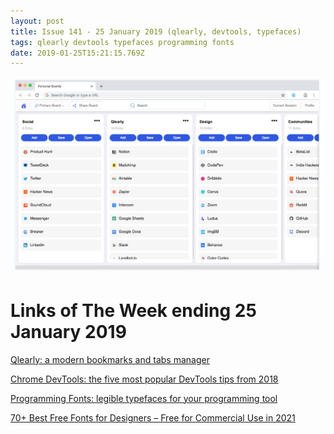 ```yaml
---
layout: post
title: Issue 141 - 25 January 2019 (qlearly, devtools, typefaces)
tags: qlearly devtools typefaces programming fonts
date: 2019-01-25T15:21:15.769Z
---
```

![Qlearly](/assets/uploads/issue-141.png "Qlearly")

# Links of The Week ending 25 January 2019

<a href="https://qlearly.com/" target="_blank">Qlearly: a modern bookmarks and tabs manager</a>

<a href="https://umaar.com/dev-tips/190-five-popular-2018-tips" target="_blank">Chrome DevTools: the five most popular DevTools tips from 2018</a>

<a href="https://app.programmingfonts.org/" target="_blank">Programming Fonts: legible typefaces for your programming tool</a>

<a href="https://qlearly.com/" target="_blank">70+ Best Free Fonts for Designers – Free for Commercial Use in 2021</a>
